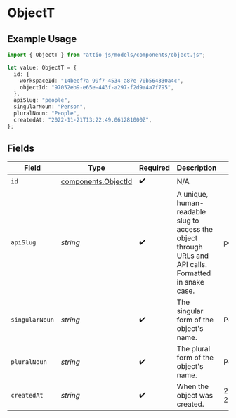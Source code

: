 # ObjectT

## Example Usage

```typescript
import { ObjectT } from "attio-js/models/components/object.js";

let value: ObjectT = {
  id: {
    workspaceId: "14beef7a-99f7-4534-a87e-70b564330a4c",
    objectId: "97052eb9-e65e-443f-a297-f2d9a4a7f795",
  },
  apiSlug: "people",
  singularNoun: "Person",
  pluralNoun: "People",
  createdAt: "2022-11-21T13:22:49.061281000Z",
};
```

## Fields

| Field                                                                                                   | Type                                                                                                    | Required                                                                                                | Description                                                                                             | Example                                                                                                 |
| ------------------------------------------------------------------------------------------------------- | ------------------------------------------------------------------------------------------------------- | ------------------------------------------------------------------------------------------------------- | ------------------------------------------------------------------------------------------------------- | ------------------------------------------------------------------------------------------------------- |
| `id`                                                                                                    | [components.ObjectId](../../models/components/objectid.md)                                              | :heavy_check_mark:                                                                                      | N/A                                                                                                     |                                                                                                         |
| `apiSlug`                                                                                               | *string*                                                                                                | :heavy_check_mark:                                                                                      | A unique, human-readable slug to access the object through URLs and API calls. Formatted in snake case. | people                                                                                                  |
| `singularNoun`                                                                                          | *string*                                                                                                | :heavy_check_mark:                                                                                      | The singular form of the object's name.                                                                 | Person                                                                                                  |
| `pluralNoun`                                                                                            | *string*                                                                                                | :heavy_check_mark:                                                                                      | The plural form of the object's name.                                                                   | People                                                                                                  |
| `createdAt`                                                                                             | *string*                                                                                                | :heavy_check_mark:                                                                                      | When the object was created.                                                                            | 2022-11-21T13:22:49.061281000Z                                                                          |